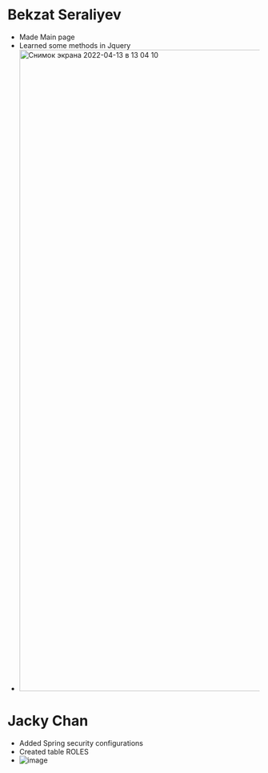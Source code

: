 # Bekzat Seraliyev
* Made Main page
* Learned some methods in Jquery
* <img width="1280" alt="Снимок экрана 2022-04-13 в 13 04 10" src="https://user-images.githubusercontent.com/64161820/163119192-3b44da4b-1b68-4486-a26c-b4d38b90356b.png">

# Jacky Chan
* Added Spring security configurations
* Created table ROLES
* ![image](https://user-images.githubusercontent.com/47381215/163146609-413c46f9-e8f6-40c0-ac69-edca75f3dcfb.png)

